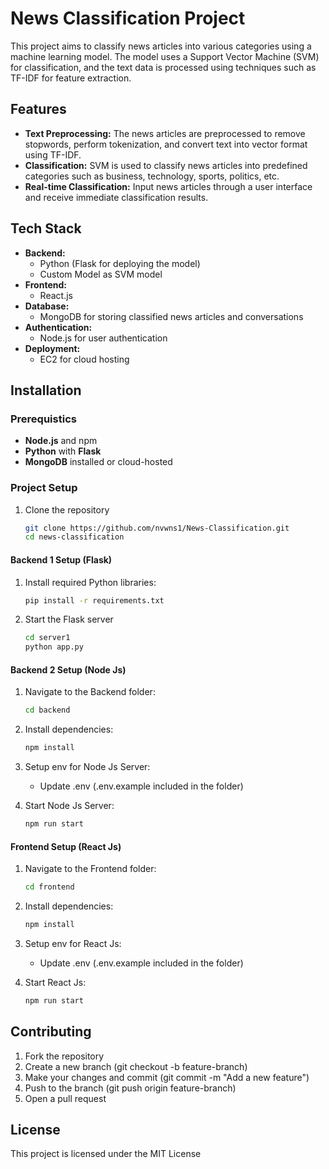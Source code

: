 # News Classification Project

This project aims to classify news articles into various categories using a machine learning model. The model uses a Support Vector Machine (SVM) for classification, and the text data is processed using techniques such as TF-IDF for feature extraction.

## Features

- **Text Preprocessing:** The news articles are preprocessed to remove stopwords, perform tokenization, and convert text into vector format using TF-IDF.
- **Classification:** SVM is used to classify news articles into predefined categories such as business, technology, sports, politics, etc.
- **Real-time Classification:** Input news articles through a user interface and receive immediate classification results.

## Tech Stack

- **Backend:**
  - Python (Flask for deploying the model)
  - Custom Model as SVM model
- **Frontend:**
  - React.js
- **Database:**
  - MongoDB for storing classified news articles and conversations
- **Authentication:**
  - Node.js for user authentication
- **Deployment:**
  - EC2 for cloud hosting

## Installation

### Prerequistics

- **Node.js** and npm
- **Python** with **Flask**
- **MongoDB** installed or cloud-hosted

### Project Setup

1. Clone the repository

   ```bash
   git clone https://github.com/nvwns1/News-Classification.git
   cd news-classification
   ```

#### Backend 1 Setup (Flask)

1. Install required Python libraries:

   ```bash
   pip install -r requirements.txt
   ```

2. Start the Flask server

   ```bash
   cd server1
   python app.py
   ```

#### Backend 2 Setup (Node Js)

1. Navigate to the Backend folder:

   ```bash
   cd backend
   ```

2. Install dependencies:

   ```bash
   npm install
   ```

3. Setup env for Node Js Server:

   - Update .env (.env.example included in the folder)

4. Start Node Js Server:

   ```bash
   npm run start
   ```

#### Frontend Setup (React Js)

1. Navigate to the Frontend folder:

   ```bash
   cd frontend
   ```

2. Install dependencies:

   ```bash
   npm install
   ```

3. Setup env for React Js:

   - Update .env (.env.example included in the folder)

4. Start React Js:

   ```bash
   npm run start
   ```

## Contributing

1. Fork the repository
2. Create a new branch (git checkout -b feature-branch)
3. Make your changes and commit (git commit -m "Add a new feature")
4. Push to the branch (git push origin feature-branch)
5. Open a pull request

## License

This project is licensed under the MIT License
